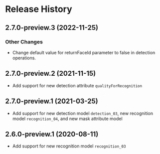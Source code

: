 # Release History

## 2.7.0-preview.3 (2022-11-25)

### Other Changes
- Change default value for returnFaceId parameter to false in detection operations. 

## 2.7.0-preview.2 (2021-11-15)
- Add support for new detection attribute `qualityForRecognition`

## 2.7.0-preview.1 (2021-03-25)

- Add support for new detection model `detection_03`, new recognition model `recognition_04`, and new mask attribute model

## 2.6.0-preview.1 (2020-08-11)

- Add support for new recognition model `recognition_03`
